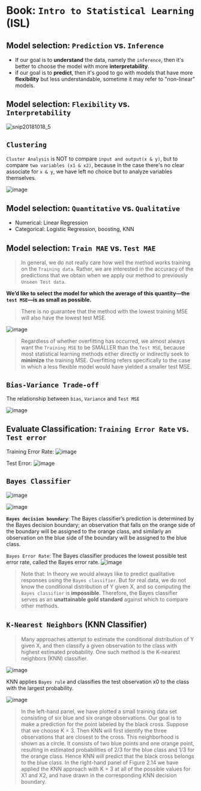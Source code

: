 # Book: `Intro to Statistical Learning` (ISL)


## Model selection: `Prediction`  vs. `Inference`
- If our goal is to **understand** the data, namely the `inference`, then it's better to choose the model with more **interpretability**.
- if our goal is to **predict**, then it's good to go with models that have more **flexibility** but less understandable, sometime it may refer to "non-linear" models.

## Model selection: `Flexibility` vs. `Interpretability`

![snip20181018_5](https://user-images.githubusercontent.com/14041622/47135635-a6a46180-d2e3-11e8-82ad-ce78ab9d7607.png)


## `Clustering`
`Cluster Analysis` is NOT to compare `input and output(x & y)`, but to compare `two variables (x1 & x2)`,
because in the case there's no clear associate for `x & y`, we have left no choice but to analyze variables themselves.

![image](https://user-images.githubusercontent.com/14041622/47136767-4dd6c800-d2e7-11e8-980f-a8c35dc0012c.png)


## Model selection: `Quantitative` vs. `Qualitative`

- Numerical: Linear Regression
- Categorical: Logistic Regression, boosting, KNN


## Model selection: `Train MAE` vs. `Test MAE`

> In general, we do not really care how well the method works training on the `Training data`.
Rather, we are interested in the accuracy of the predictions that we obtain when we apply our method to previously `Unseen Test data`.

**We’d like to select the model for which the average of this quantity—the `test MSE`—is as small as possible.**

> There is no guarantee that the method with the lowest training MSE will also have the lowest test MSE.

![image](https://user-images.githubusercontent.com/14041622/47139998-c04ba600-d2ef-11e8-8844-5cf29b614cf2.png)

> Regardless of whether overfitting has occurred, we almost always want the `Training MSE` to be SMALLER than the `Test MSE`, 
because most statistical learning methods either directly or indirectly seek to **minimize** the training MSE. Overfitting refers specifically to the case in which a less flexible model would have yielded a smaller test MSE. 


## `Bias-Variance Trade-off`

The relationship between `bias`, `Variance` and `Test MSE`

![image](https://user-images.githubusercontent.com/14041622/47142661-fe4bc880-d2f5-11e8-8172-0781bb7d7a5e.png)



## Evaluate Classification: `Training Error Rate` vs. `Test error`

Training Error Rate:
![image](https://user-images.githubusercontent.com/14041622/47143778-88952c00-d2f8-11e8-8ae3-484c11320ff7.png)

Test Error:
![image](https://user-images.githubusercontent.com/14041622/47143791-8cc14980-d2f8-11e8-9a5f-5895d403406a.png)



## `Bayes Classifier`

![image](https://user-images.githubusercontent.com/14041622/47144104-49b3a600-d2f9-11e8-97be-16cff2247b5d.png)

![image](https://user-images.githubusercontent.com/14041622/47144113-4f10f080-d2f9-11e8-98ca-b1ecf2202089.png)


**`Bayes decision boundary`**: The Bayes classifier’s prediction is determined by the Bayes decision boundary; an observation that falls on the orange side of the boundary will be assigned to the orange class, and similarly an observation on the blue side of the boundary will be assigned to the blue class.

`Bayes Error Rate`: The Bayes classifier produces the lowest possible test error rate, called the Bayes error rate. 
![image](https://user-images.githubusercontent.com/14041622/47144171-710a7300-d2f9-11e8-8166-1b6e951d8b2d.png)

> Note that: In theory we would always like to predict qualitative responses using the `Bayes classifier`. But for real data, we do not know the conditional distribution of Y given X, and so computing the `Bayes classifier` is **impossible**. Therefore, the Bayes classifier serves as an **unattainable gold standard** against which to compare other methods.


## `K-Nearest Neighbors` (KNN Classifier)
> Many approaches attempt to estimate the conditional distribution of Y given X, and then classify a given observation to the class with highest estimated probability. One such method is the K-nearest neighbors (KNN) classifier.

![image](https://user-images.githubusercontent.com/14041622/47144685-8f24a300-d2fa-11e8-9040-463ef50bcce7.png)

KNN applies `Bayes rule` and classifies the test observation x0 to the class with the largest probability.


![image](https://user-images.githubusercontent.com/14041622/47145113-91d3c800-d2fb-11e8-96eb-01b9114fa0cc.png)
> In the left-hand panel, we have plotted a small training data set consisting of six blue and six orange observations. Our goal is to make a prediction for the point labeled by the black cross. Suppose that we choose K = 3. Then KNN will first identify the three observations that are closest to the cross. This neighborhood is shown as a circle. It consists of two blue points and one orange point, resulting in estimated probabilities of 2/3 for the blue class and 1/3 for the orange class. Hence KNN will predict that the black cross belongs to the blue class. In the right-hand panel of Figure 2.14 we have applied the KNN approach with K = 3 at all of the possible values for X1 and X2, and have drawn in the corresponding KNN decision boundary.

